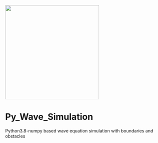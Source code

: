 <img src="https://user-images.githubusercontent.com/57775835/83323255-1cb1ce00-a266-11ea-8151-a96c38bb9d2b.PNG" width="300">

# Py_Wave_Simulation
Python3.8-numpy based wave equation simulation with boundaries and obstacles

